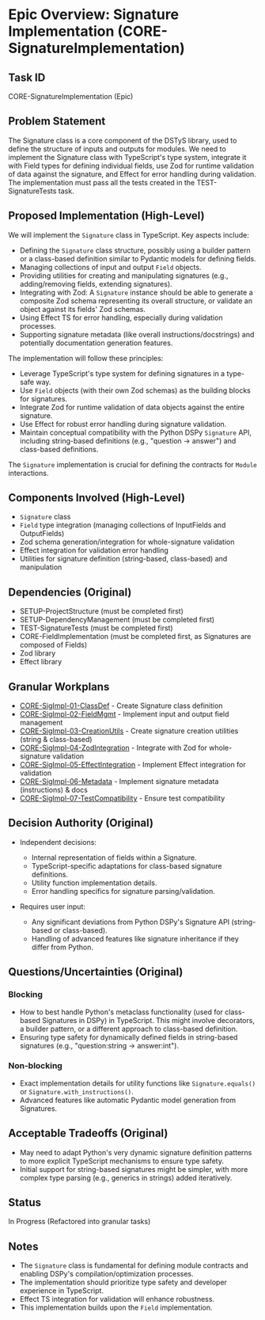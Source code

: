 # Epic Overview: Signature Implementation (CORE-SignatureImplementation)

## Task ID
CORE-SignatureImplementation (Epic)

## Problem Statement
The Signature class is a core component of the DSTyS library, used to define the structure of inputs and outputs for modules. We need to implement the Signature class with TypeScript's type system, integrate it with Field types for defining individual fields, use Zod for runtime validation of data against the signature, and Effect for error handling during validation. The implementation must pass all the tests created in the TEST-SignatureTests task.

## Proposed Implementation (High-Level)
We will implement the `Signature` class in TypeScript. Key aspects include:
- Defining the `Signature` class structure, possibly using a builder pattern or a class-based definition similar to Pydantic models for defining fields.
- Managing collections of input and output `Field` objects.
- Providing utilities for creating and manipulating signatures (e.g., adding/removing fields, extending signatures).
- Integrating with Zod: A `Signature` instance should be able to generate a composite Zod schema representing its overall structure, or validate an object against its fields' Zod schemas.
- Using Effect TS for error handling, especially during validation processes.
- Supporting signature metadata (like overall instructions/docstrings) and potentially documentation generation features.

The implementation will follow these principles:
- Leverage TypeScript's type system for defining signatures in a type-safe way.
- Use `Field` objects (with their own Zod schemas) as the building blocks for signatures.
- Integrate Zod for runtime validation of data objects against the entire signature.
- Use Effect for robust error handling during signature validation.
- Maintain conceptual compatibility with the Python DSPy `Signature` API, including string-based definitions (e.g., "question -> answer") and class-based definitions.

The `Signature` implementation is crucial for defining the contracts for `Module` interactions.

## Components Involved (High-Level)
- `Signature` class
- `Field` type integration (managing collections of InputFields and OutputFields)
- Zod schema generation/integration for whole-signature validation
- Effect integration for validation error handling
- Utilities for signature definition (string-based, class-based) and manipulation

## Dependencies (Original)
- SETUP-ProjectStructure (must be completed first)
- SETUP-DependencyManagement (must be completed first)
- TEST-SignatureTests (must be completed first)
- CORE-FieldImplementation (must be completed first, as Signatures are composed of Fields)
- Zod library
- Effect library

## Granular Workplans
- [CORE-SigImpl-01-ClassDef](../../Documentation/Plans/CORE-SigImpl-01-ClassDef.md) - Create Signature class definition
- [CORE-SigImpl-02-FieldMgmt](../../Documentation/Plans/CORE-SigImpl-02-FieldMgmt.md) - Implement input and output field management
- [CORE-SigImpl-03-CreationUtils](../../Documentation/Plans/CORE-SigImpl-03-CreationUtils.md) - Create signature creation utilities (string & class-based)
- [CORE-SigImpl-04-ZodIntegration](../../Documentation/Plans/CORE-SigImpl-04-ZodIntegration.md) - Integrate with Zod for whole-signature validation
- [CORE-SigImpl-05-EffectIntegration](../../Documentation/Plans/CORE-SigImpl-05-EffectIntegration.md) - Implement Effect integration for validation
- [CORE-SigImpl-06-Metadata](../../Documentation/Plans/CORE-SigImpl-06-Metadata.md) - Implement signature metadata (instructions) & docs
- [CORE-SigImpl-07-TestCompatibility](../../Documentation/Plans/CORE-SigImpl-07-TestCompatibility.md) - Ensure test compatibility

## Decision Authority (Original)
- Independent decisions:
  - Internal representation of fields within a Signature.
  - TypeScript-specific adaptations for class-based signature definitions.
  - Utility function implementation details.
  - Error handling specifics for signature parsing/validation.

- Requires user input:
  - Any significant deviations from Python DSPy's Signature API (string-based or class-based).
  - Handling of advanced features like signature inheritance if they differ from Python.

## Questions/Uncertainties (Original)

### Blocking
- How to best handle Python's metaclass functionality (used for class-based Signatures in DSPy) in TypeScript. This might involve decorators, a builder pattern, or a different approach to class-based definition.
- Ensuring type safety for dynamically defined fields in string-based signatures (e.g., "question:string -> answer:int").

### Non-blocking
- Exact implementation details for utility functions like `Signature.equals()` or `Signature.with_instructions()`.
- Advanced features like automatic Pydantic model generation from Signatures.

## Acceptable Tradeoffs (Original)
- May need to adapt Python's very dynamic signature definition patterns to more explicit TypeScript mechanisms to ensure type safety.
- Initial support for string-based signatures might be simpler, with more complex type parsing (e.g., generics in strings) added iteratively.

## Status
In Progress (Refactored into granular tasks)

## Notes
- The `Signature` class is fundamental for defining module contracts and enabling DSPy's compilation/optimization processes.
- The implementation should prioritize type safety and developer experience in TypeScript.
- Effect TS integration for validation will enhance robustness.
- This implementation builds upon the `Field` implementation.